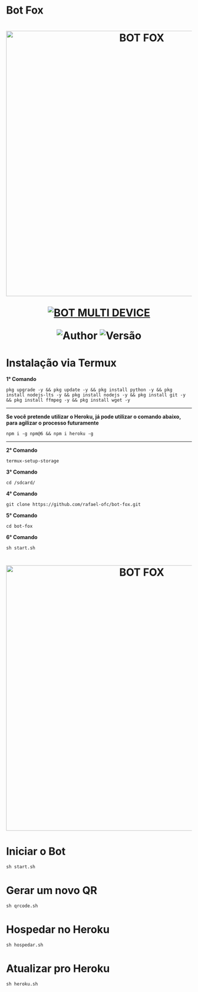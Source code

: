 # Bot Fox

<h1 align="center">
<p>
<img src= "https://user-images.githubusercontent.com/108157095/182037873-aac6bd48-f46d-4707-9767-2d925bce80f0.png" alt="BOT FOX" width="720">
</p>
</p>

<p align="center">
<a href="#"><img title="BOT MULTI DEVICE" src="https://img.shields.io/badge/BOT MULTI DEVICE-blue?&style=for-the-badge"></a>
</p>

<p align="center">
<img title="Author" src="https://img.shields.io/badge/Author-RAFAEL-orange.svg?style=for-the-badge&logo=github"></a>
<img title="Versão" src="https://img.shields.io/badge/Versão-2.0.0-orange.svg?style=for-the-badge&logo=github"></a>
</p>

# Instalação via Termux
**1° Comando**
```
pkg upgrade -y && pkg update -y && pkg install python -y && pkg install nodejs-lts -y && pkg install nodejs -y && pkg install git -y && pkg install ffmpeg -y && pkg install wget -y
```
---------------------------

**Se você pretende utilizar o Heroku, já pode utilizar o comando abaixo, para agilizar o processo futuramente**
```
npm i -g npm@6 && npm i heroku -g
```
---------------------------

**2° Comando**
```
termux-setup-storage
```
**3° Comando**
```
cd /sdcard/
```
**4° Comando**
```
git clone https://github.com/rafael-ofc/bot-fox.git
```
**5° Comando**
```
cd bot-fox
```
**6° Comando**
```
sh start.sh
```

<h1 align="center">
<p>
<img src= "https://user-images.githubusercontent.com/108157095/182040748-abc9d0b8-2f14-4e6d-ba4c-00ee9b97440d.png" alt="BOT FOX" width="720">
</p>
</p>

# Iniciar o Bot
```
sh start.sh
```

# Gerar um novo QR
```
sh qrcode.sh
```

# Hospedar no Heroku
```
sh hospedar.sh
```

# Atualizar pro Heroku
```
sh heroku.sh
```
